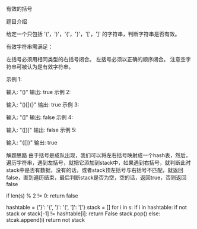 有效的括号

题目介绍

给定一个只包括 '('，')'，'{'，'}'，'['，']' 的字符串，判断字符串是否有效。

有效字符串需满足：

左括号必须用相同类型的右括号闭合。
左括号必须以正确的顺序闭合。
注意空字符串可被认为是有效字符串。

示例 1:

输入: "()"
输出: true
示例 2:

输入: "()[]{}"
输出: true
示例 3:

输入: "(]"
输出: false
示例 4:

输入: "([)]"
输出: false
示例 5:

输入: "{[]}"
输出: true

解题思路
由于括号是成队出现，我们可以将左右括号映射成一个hash表，然后，遍历字符串，遇到左括号，就把它添加到stack中，如果遇到右括号，就判断此时stack中是否有数据，没有的话，或者stack顶左括号与右括号不匹配，就返回false，直到遍历结束，最后判断stack是否为空，空的话，返回true，否则返回false

if len(s) % 2 != 0:
	return false

hashtable = {'}': '{', ')': '(', ']': '['}
stack = []
for i in s:
	if i in hashtable:
		if not stack or stack[-1] != hashtable[i]:
			return False
		stack.pop()
	else:
		stcak.append(i)
return not stack

